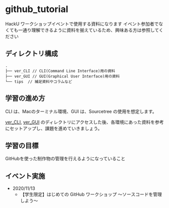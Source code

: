 # github_tutorial
HackU ワークショップイベントで使用する資料になります
イベント参加者でなくても一通り理解できるように資料を揃えているため、興味ある方は参照してください

## ディレクトリ構成
```
.
├── ver_CLI // CLI(Command Line Interface)用の資料
├── ver_GUI // GUI(Graphical User Interface)用の資料
└── tips  // 補足資料やコラムなど 
```

## 学習の進め方

CLI は、Macのターミナル環境、GUI は、Sourcetree の使用を想定します。

[ver_CLI](./ver_CLI), [ver_GUI](./ver_GUI) のディレクトリにアクセスした後、各環境にあった資料を参考にセットアップし、課題を進めていきましょう。

## 学習の目標
GitHubを使った制作物の管理を行えるようになっていること

## イベント実施
* 2020/11/13
  * 【学生限定】はじめての GitHub ワークショップ 〜ソースコードを管理しよう〜
